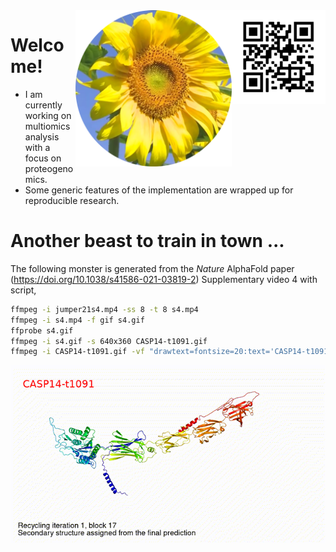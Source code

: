 <img src="https://github.com/jinghuazhao/jinghuazhao/blob/master/jhz-50.png" align="right" />

<img src="https://github.com/jinghuazhao/jinghuazhao/blob/master/gansubaiyin-circle.png" align="right" height="250" width="250" />

# Welcome!

- I am currently working on multiomics analysis with a focus on proteogenomics.
- Some generic features of the implementation are wrapped up for reproducible research.

# Another beast to train in town ...

The following monster is generated from the *Nature* AlphaFold paper (https://doi.org/10.1038/s41586-021-03819-2) Supplementary video 4 with script,

```bash
ffmpeg -i jumper21s4.mp4 -ss 8 -t 8 s4.mp4
ffmpeg -i s4.mp4 -f gif s4.gif
ffprobe s4.gif
ffmpeg -i s4.gif -s 640x360 CASP14-t1091.gif
ffmpeg -i CASP14-t1091.gif -vf "drawtext=fontsize=20:text='CASP14-t1091':fontcolor=red:x=25:y=30" CASP14-t1091-text.gif
``` 

![CASP14-t1091.gif](CASP14-t1091-text.gif)
